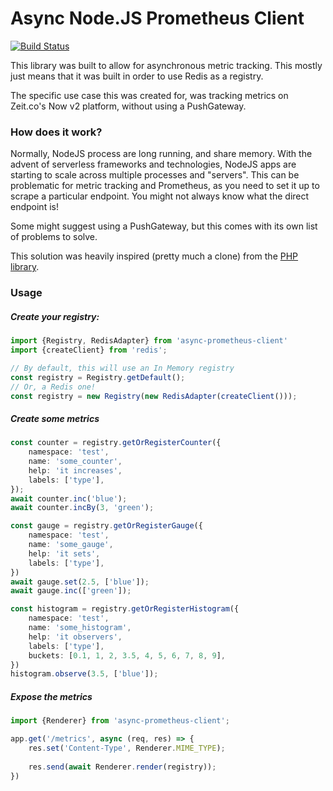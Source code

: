 # Async Node.JS Prometheus Client
[![Build Status](https://travis-ci.org/aequasi/async-prometheus-client.svg?branch=master)](https://travis-ci.org/aequasi/async-prometheus-client)

This library was built to allow for asynchronous metric tracking. This mostly just means that it was built in order to 
use Redis as a registry.

The specific use case this was created for, was tracking metrics on Zeit.co's Now v2 platform, without using a PushGateway.

### How does it work?

Normally, NodeJS process are long running, and share memory. With the advent of serverless frameworks and technologies,
NodeJS apps are starting to scale across multiple processes and "servers". This can be
problematic for metric tracking and Prometheus, as you need to set it up to scrape
a particular endpoint. You might not always know what the direct endpoint is!

Some might suggest using a PushGateway, but this comes with its own list of problems to solve.

This solution was heavily inspired (pretty much a clone) from the [PHP library](https://github.com/Jimdo/prometheus_client_php).
 
### Usage

##### Create your registry:

```typescript
import {Registry, RedisAdapter} from 'async-prometheus-client'
import {createClient} from 'redis';

// By default, this will use an In Memory registry
const registry = Registry.getDefault();
// Or, a Redis one!
const registry = new Registry(new RedisAdapter(createClient()));
```

##### Create some metrics

```typescript
const counter = registry.getOrRegisterCounter({
    namespace: 'test',
    name: 'some_counter',
    help: 'it increases',
    labels: ['type'],
});
await counter.inc('blue');
await counter.incBy(3, 'green');

const gauge = registry.getOrRegisterGauge({
    namespace: 'test',
    name: 'some_gauge',
    help: 'it sets',
    labels: ['type'],
})
await gauge.set(2.5, ['blue']);
await gauge.inc(['green']);

const histogram = registry.getOrRegisterHistogram({
    namespace: 'test',
    name: 'some_histogram',
    help: 'it observers',
    labels: ['type'],
    buckets: [0.1, 1, 2, 3.5, 4, 5, 6, 7, 8, 9],
})
histogram.observe(3.5, ['blue']);
```

##### Expose the metrics

```typescript
import {Renderer} from 'async-prometheus-client';

app.get('/metrics', async (req, res) => {
    res.set('Content-Type', Renderer.MIME_TYPE);
    
    res.send(await Renderer.render(registry));
})
```

